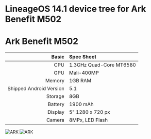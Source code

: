 # LineageOS 14.1 device tree for Ark Benefit M502

Ark Benefit M502
==============

Basic   | Spec Sheet
-------:|:-------------------------
CPU     | 1.3GHz Quad-Core MT6580
GPU     | Mali-400MP
Memory  | 1GB RAM
Shipped Android Version | 5.1
Storage | 8GB
Battery | 1900 mAh
Display | 5" 1280 x 720 px
Camera  | 8MPx, LED Flash

![ARK](http://s.4pda.to/pQ4rbDfGcVkSSiS0IBOZPNhQz1ohnkMJz0ZBYp5sMqgdpc6T0o3g.jpg?_=1460296893 "Ark Benefit M502")
![ARK](http://s.4pda.to/pQ4rb5Pw1mEj0bLUXDx7cDz1RD1td9A5QVDDR1y7z2OQMz2PDeMPJ.jpg?_=1460296908 "Ark Benefit M502")

